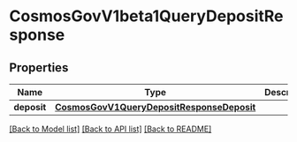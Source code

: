 # CosmosGovV1beta1QueryDepositResponse

## Properties
Name | Type | Description | Notes
------------ | ------------- | ------------- | -------------
**deposit** | [**CosmosGovV1QueryDepositResponseDeposit**](CosmosGovV1QueryDepositResponseDeposit.md) |  | [optional] 

[[Back to Model list]](../README.md#documentation-for-models) [[Back to API list]](../README.md#documentation-for-api-endpoints) [[Back to README]](../README.md)


